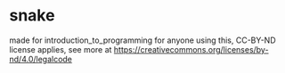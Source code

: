 # snake
made for introduction_to_programming
for anyone using this, 
CC-BY-ND license applies, see more at https://creativecommons.org/licenses/by-nd/4.0/legalcode
